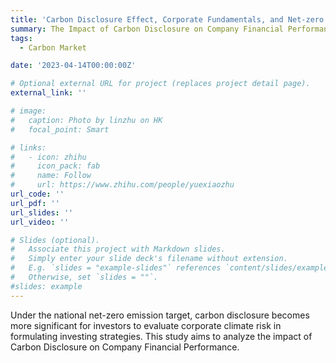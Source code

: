 ```yaml
---
title: 'Carbon Disclosure Effect, Corporate Fundamentals, and Net-zero Emission Target: Evidence from China' 
summary: The Impact of Carbon Disclosure on Company Financial Performance. (National Outstanding Award of National University Student Energy Economy Academic Creativity Competition (Top 5 in China)) (Working Paper).
tags:
  - Carbon Market

date: '2023-04-14T00:00:00Z'

# Optional external URL for project (replaces project detail page).
external_link: ''

# image:
#   caption: Photo by linzhu on HK
#   focal_point: Smart

# links:
#   - icon: zhihu
#     icon_pack: fab
#     name: Follow
#     url: https://www.zhihu.com/people/yuexiaozhu
url_code: ''
url_pdf: ''
url_slides: ''
url_video: ''

# Slides (optional).
#   Associate this project with Markdown slides.
#   Simply enter your slide deck's filename without extension.
#   E.g. `slides = "example-slides"` references `content/slides/example-slides.md`.
#   Otherwise, set `slides = ""`.
#slides: example
---
```


Under the national net-zero emission target, carbon disclosure becomes more significant for investors to evaluate corporate climate risk in formulating investing strategies. This study aims to analyze the impact of Carbon Disclosure on Company Financial Performance.
